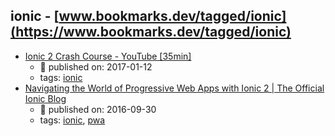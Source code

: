 ionic - [www.bookmarks.dev/tagged/ionic](https://www.bookmarks.dev/tagged/ionic)
---
* [Ionic 2 Crash Course - YouTube [35min]](https://www.youtube.com/watch?v=O2WiI9QrS5s)
    * :calendar: published on: 2017-01-12
    * tags: [ionic](../tagged/ionic.md)
* [Navigating the World of Progressive Web Apps with Ionic 2  |  The Official Ionic Blog](http://blog.ionic.io/navigating-the-world-of-progressive-web-apps-with-ionic-2/)
    * :calendar: published on: 2016-09-30
    * tags: [ionic](../tagged/ionic.md), [pwa](../tagged/pwa.md)
